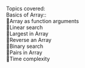 Topics covered:  
Basics of Array::    
🔹Array as function arguments   
🔹Linear search     
🔹Largest in Array  
🔹Reverse an Array   
🔹Binary search    
🔹Pairs in Array    
🔹Time complexity   
